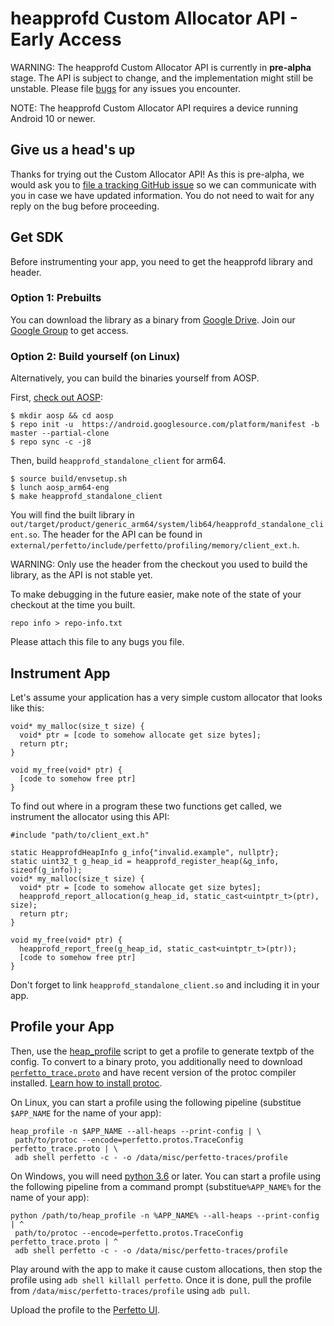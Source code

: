 # heapprofd Custom Allocator API - Early Access

WARNING: The heapprofd Custom Allocator API is currently in **pre-alpha**
         stage. The API is subject to change, and the implementation might
         still be unstable. Please file
         [bugs](https://github.com/google/perfetto/issues/new) for any
         issues you encounter.

NOTE: The heapprofd Custom Allocator API requires a device running Android
      10 or newer.

## Give us a head's up

Thanks for trying out the Custom Allocator API! As this is pre-alpha, we
would ask you to [file a tracking GitHub issue](
https://github.com/google/perfetto/issues/new) so we can communicate with you
in case we have updated information. You do not need to wait for any reply on
the bug before proceeding.

## Get SDK

Before instrumenting your app, you need to get the heapprofd library and
header.

### Option 1: Prebuilts

You can download the library as a binary from [Google Drive](
https://drive.google.com/drive/folders/15RPlGgAHWRSk7KquBqlQ7fsCaXnNaa6r
).
Join our [Google Group](https://groups.google.com/forum/#!forum/perfetto-dev)
to get access.

### Option 2: Build yourself (on Linux)

Alternatively, you can build the binaries yourself from AOSP.

First, [check out AOSP](https://source.android.com/setup/build/downloading):

```
$ mkdir aosp && cd aosp
$ repo init -u  https://android.googlesource.com/platform/manifest -b master --partial-clone
$ repo sync -c -j8
```

Then, build `heapprofd_standalone_client` for arm64.

```
$ source build/envsetup.sh
$ lunch aosp_arm64-eng
$ make heapprofd_standalone_client
```

You will find the built library in
`out/target/product/generic_arm64/system/lib64/heapprofd_standalone_client.so`.
The header for the API can be found in
`external/perfetto/include/perfetto/profiling/memory/client_ext.h`.

WARNING: Only use the header from the checkout you used to build the library,
         as the API is not stable yet.

To make debugging in the future easier, make note of the state of your
checkout at the time you built.

```
repo info > repo-info.txt
```
Please attach this file to any bugs you file.

## Instrument App

Let's assume your application has a very simple custom allocator that looks
like this:

```
void* my_malloc(size_t size) {
  void* ptr = [code to somehow allocate get size bytes];
  return ptr;
}

void my_free(void* ptr) {
  [code to somehow free ptr]
}
```

To find out where in a program these two functions get called, we instrument
the allocator using this API:

```
#include "path/to/client_ext.h"

static HeapprofdHeapInfo g_info{"invalid.example", nullptr};
static uint32_t g_heap_id = heapprofd_register_heap(&g_info, sizeof(g_info));
void* my_malloc(size_t size) {
  void* ptr = [code to somehow allocate get size bytes];
  heapprofd_report_allocation(g_heap_id, static_cast<uintptr_t>(ptr), size);
  return ptr;
}

void my_free(void* ptr) {
  heapprofd_report_free(g_heap_id, static_cast<uintptr_t>(ptr));
  [code to somehow free ptr]
}
```

Don't forget to link `heapprofd_standalone_client.so` and including it in
your app.

## Profile your App

Then, use the [heap_profile](
https://raw.githubusercontent.com/google/perfetto/master/tools/heap_profile)
script to get a profile to generate textpb of the config.
To convert to a binary proto, you additionally need to download
[`perfetto_trace.proto`](
https://raw.githubusercontent.com/google/perfetto/master/protos/perfetto/trace/perfetto_trace.proto)
and have recent version of the protoc compiler installed.
[Learn how to install protoc](https://grpc.io/docs/protoc-installation).

On Linux, you can start a profile using the following pipeline (substitue
`$APP_NAME` for the name of your app):

```
heap_profile -n $APP_NAME --all-heaps --print-config | \
 path/to/protoc --encode=perfetto.protos.TraceConfig perfetto_trace.proto | \
 adb shell perfetto -c - -o /data/misc/perfetto-traces/profile
```

On Windows, you will need [python 3.6](
https://www.python.org/downloads/) or later. You can start a profile using the following pipeline
from a command prompt (substitue`%APP_NAME%` for the name of your app):

```
python /path/to/heap_profile -n %APP_NAME% --all-heaps --print-config | ^
 path/to/protoc --encode=perfetto.protos.TraceConfig perfetto_trace.proto | ^
 adb shell perfetto -c - -o /data/misc/perfetto-traces/profile
```

Play around with the app to make it cause custom allocations, then stop the
profile using `adb shell killall perfetto`. Once it is done, pull the profile
from `/data/misc/perfetto-traces/profile` using `adb pull`.

Upload the profile to the [Perfetto UI](https://ui.perfetto.dev).
